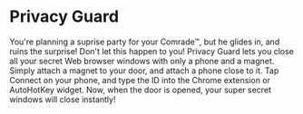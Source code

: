 # Privacy Guard

You're planning a suprise party for your Comrade™, but he glides in, and
ruins the surprise! Don't let this happen to you! Privacy Guard lets you close
all your secret Web browser windows with only a phone and a magnet. Simply
attach a magnet to your door, and attach a phone close to it. Tap Connect on
your phone, and type the ID into the Chrome extension or AutoHotKey widget.
Now, when the door is opened, your super secret windows will close instantly!
